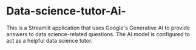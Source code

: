 # Data-science-tutor-Ai-

This is a Streamlit application that uses Google's Generative AI to provide answers to data science-related questions. The AI model is configured to act as a helpful data science tutor.

